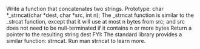 Write a function that concatenates two strings. Prototype: char *_strncat(char *dest, char *src, int n); The _strncat function is similar to the _strcat function, except that it will use at most n bytes from src; and src does not need to be null-terminated if it contains n or more bytes Return a pointer to the resulting string dest FYI: The standard library provides a similar function: strncat. Run man strncat to learn more.
